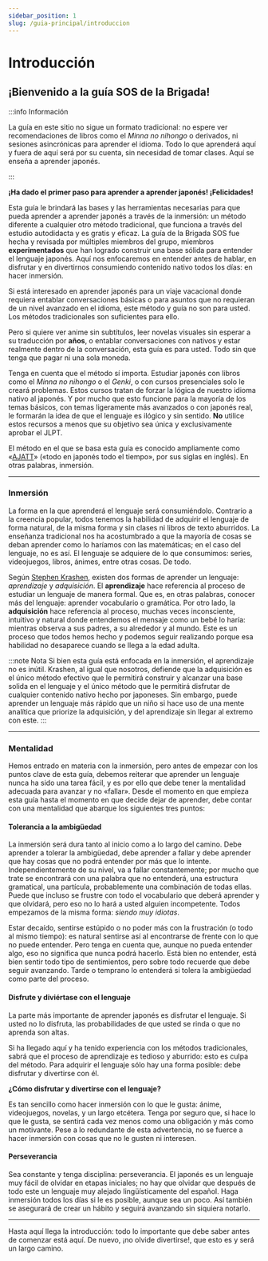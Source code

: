 ```yaml
---
sidebar_position: 1
slug: /guia-principal/introduccion
---
```


# Introducción

## ¡Bienvenido a la guía SOS de la Brigada! 

:::info Información

La guía en este sitio no sigue un formato tradicional: no espere ver recomendaciones de libros como el *Minna no nihongo* o derivados, ni sesiones asincrónicas para aprender el idioma. Todo lo que aprenderá aquí y fuera de aquí será por su cuenta, sin necesidad de tomar clases. Aquí se enseña a aprender japonés.

:::

**¡Ha dado el primer paso para aprender a aprender japonés! ¡Felicidades!**

Esta guía le brindará las bases y las herramientas necesarias para que pueda aprender a aprender japonés a través de la inmersión: un método diferente a cualquier otro método tradicional, que funciona a través del estudio autodidacta y es gratis y eficaz. La guía de la Brigada SOS fue hecha y revisada por múltiples miembros del grupo, miembros **experimentados** que han logrado construir una base sólida para entender el lenguaje japonés. Aquí nos enfocaremos en entender antes de hablar, en disfrutar y en divertirnos consumiendo contenido nativo todos los días: en hacer inmersión.

Si está interesado en aprender japonés para un viaje vacacional donde requiera entablar conversaciones básicas o para asuntos que no requieran de un nivel avanzado en el idioma, este método y guía no son para usted. Los métodos tradicionales son suficientes para ello. 

Pero si quiere ver anime sin subtítulos, leer novelas visuales sin esperar a su traducción por **años**, o entablar conversaciones con nativos y estar realmente dentro de la conversación, esta guía es para usted. Todo sin que tenga que pagar ni una sola moneda.

Tenga en cuenta que el método sí importa. Estudiar japonés con libros como el *Minna no nihongo* o el *Genki*, o con cursos presenciales solo le creará problemas. Estos cursos tratan de forzar la lógica de nuestro idioma nativo al japonés. Y por mucho que esto funcione para la mayoría de los temas básicos, con temas ligeramente más avanzados o con japonés real, le formarán la idea de que el lenguaje es ilógico y sin sentido. **No** utilice estos recursos a menos que su objetivo sea única y exclusivamente aprobar el JLPT.

El método en el que se basa esta guía es conocido ampliamente como «[AJATT](http://www.alljapaneseallthetime.com/blog/)» («todo en japonés todo el tiempo», por sus siglas en inglés). En otras palabras, inmersión.

---

### Inmersión
La forma en la que aprenderá el lenguaje será consumiéndolo. Contrario a la creencia popular, todos tenemos la habilidad de adquirir el lenguaje de forma natural, de la misma forma y sin clases ni libros de texto aburridos. La enseñanza tradicional nos ha acostumbrado a que la mayoría de cosas se deban aprender como lo haríamos con las matemáticas; en el caso del lenguaje, no es así. El lenguaje se adquiere de lo que consumimos: series, videojuegos, libros, ánimes, entre otras cosas. De todo.

Según [Stephen Krashen](https://www.youtube.com/watch?v=NiTsduRreug), existen dos formas de aprender un lenguaje: *aprendizaje* y *adquisición*. El **aprendizaje** hace referencia al proceso de estudiar un lenguaje de manera formal. Que es, en otras palabras, conocer más del lenguaje: aprender vocabulario o gramática. Por otro lado, la **adquisición** hace referencia al proceso, muchas veces inconsciente, intuitivo y natural donde entendemos el mensaje como un bebé lo haría: mientras observa a sus padres, a su alrededor y al mundo. Este es un proceso que todos hemos hecho y podemos seguir realizando porque esa habilidad no desaparece cuando se llega a la edad adulta. 

:::note Nota
Si bien esta guía está enfocada en la inmersión, el aprendizaje no es inútil. Krashen, al igual que nosotros, defiende que la adquisición es el único método efectivo que le permitirá construir y alcanzar una base solida en el lenguaje y el único método que le permitirá disfrutar de cualquier contenido nativo hecho por japoneses. Sin embargo, puede aprender un lenguaje más rápido que un niño si hace uso de una mente analítica que priorize la adquisición, y del aprendizaje sin llegar al extremo con este.
:::

---

### Mentalidad
Hemos entrado en materia con la inmersión, pero antes de empezar con los puntos clave de esta guía, debemos reiterar que aprender un lenguaje nunca ha sido una tarea fácil, y es por ello que debe tener la mentalidad adecuada para avanzar y no «fallar». Desde el momento en que empieza esta guía hasta el momento en que decide dejar de aprender, debe contar con una mentalidad que abarque los siguientes tres puntos:

#### Tolerancia a la ambigüedad

La inmersión será dura tanto al inicio como a lo largo del camino. Debe aprender a tolerar la ambigüedad, debe aprender a fallar y debe aprender que hay cosas que no podrá entender por más que lo intente. Independientemente de su nivel, va a fallar constantemente; por mucho que trate se encontrará con una palabra que no entenderá, una estructura gramatical, una partícula, probablemente una combinación de todas ellas. Puede que incluso se frustre con todo el vocabulario que deberá aprender y que olvidará, pero eso no lo hará a usted alguien incompetente. Todos empezamos de la misma forma: *siendo muy idiotas*.

Estar decaído, sentirse estúpido o no poder más con la frustración (o todo al mismo tiempo): es natural sentirse así al encontrarse de frente con lo que no puede entender. Pero tenga en cuenta que, aunque no pueda entender algo, eso no significa que nunca podrá hacerlo. Está bien no entender, está bien sentir todo tipo de sentimientos, pero sobre todo recuerde que debe seguir avanzando. Tarde o temprano lo entenderá si tolera la ambigüedad como parte del proceso. 

#### Disfrute y diviértase con el lenguaje
La parte más importante de aprender japonés es disfrutar el lenguaje. Si usted no lo disfruta, las probabilidades de que usted se rinda o que no aprenda son altas. 

Si ha llegado aquí y ha tenido experiencia con los métodos tradicionales, sabrá que el proceso de aprendizaje es tedioso y aburrido: esto es culpa del método. Para adquirir el lenguaje sólo hay una forma posible: debe disfrutar y divertirse con él. 

**¿Cómo disfrutar y divertirse con el lenguaje?**

Es tan sencillo como hacer inmersión con lo que le gusta: ánime, videojuegos, novelas, y un largo etcétera. Tenga por seguro que, si hace lo que le gusta, se sentirá cada vez menos como una obligación y más como un motivante. Pese a lo redundante de esta advertencia, no se fuerce a hacer inmersión con cosas que no le gusten ni interesen.

#### Perseverancia
Sea constante y tenga disciplina: perseverancia. El japonés es un lenguaje muy fácil de olvidar en etapas iniciales; no hay que olvidar que después de todo este un lenguaje muy alejado lingüísticamente del español. Haga inmersión todos los días si le es posible, aunque sea un poco. Así también se asegurará de crear un hábito y seguirá avanzando sin siquiera notarlo. 

---

Hasta aquí llega la introducción: todo lo importante que debe saber antes de comenzar está aquí. De nuevo, ¡no olvide divertirse!, que esto es y será un largo camino. 